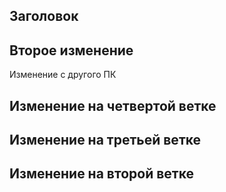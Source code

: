 ## Заголовок
## Второе изменение
Изменение с другого ПК
## Изменение на четвертой ветке
## Изменение на третьей ветке
## Изменение на второй ветке

